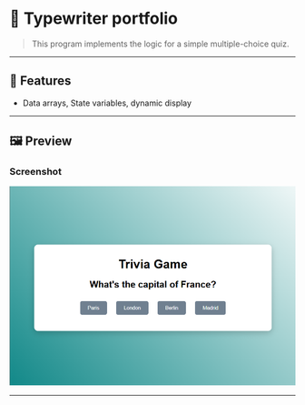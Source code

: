 # 🧩 Typewriter portfolio

> This program implements the logic for a simple multiple-choice quiz.

---

## 🚀 Features
- Data arrays, State variables, dynamic display
  
---

## 🖼️ Preview

### Screenshot
![Program Screenshot](./assets/image.png)

---
